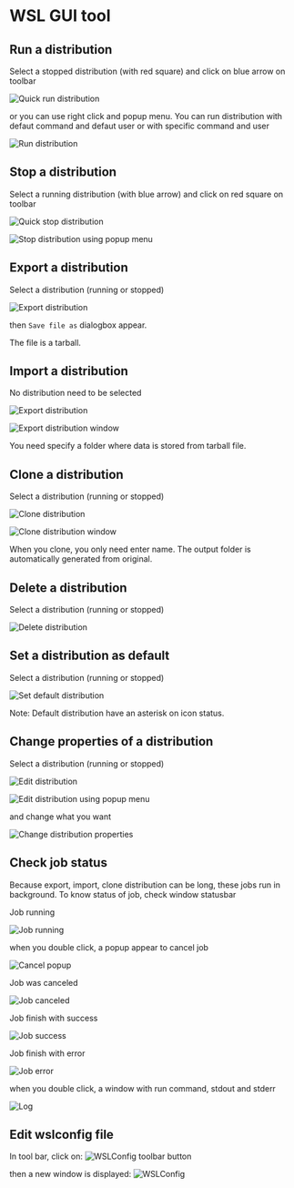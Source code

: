 # WSL GUI tool

## Run a distribution

Select a stopped distribution (with red square) and click on blue arrow on toolbar

![Quick run distribution](images/screenshot/run-a-distribution.jpg)

or you can use right click and popup menu. You can run distribution with defaut command and defaut user or with specific command and user

![Run distribution](images/screenshot/run-a-distribution-with-popup-menu.jpg)

## Stop a distribution

Select a running distribution (with blue arrow) and click on red square on toolbar

![Quick stop distribution](images/screenshot/stop-a-distribution.jpg)

![Stop distribution using popup menu](images/screenshot/stop-a-distribution-with-popup-menu.jpg)

## Export a distribution

Select a distribution (running or stopped)

![Export distribution](images/screenshot/export-distribution.jpg)

then `Save file as` dialogbox appear.

The file is a tarball.

## Import a distribution

No distribution need to be selected

![Export distribution](images/screenshot/import-distribution1.jpg)

![Export distribution window](images/screenshot/import-distribution2.jpg)

You need specify a folder where data is stored from tarball file.

## Clone a distribution

Select a distribution (running or stopped)

![Clone distribution](images/screenshot/clone-distribution1.jpg)

![Clone distribution window](images/screenshot/clone-distribution2.jpg)

When you clone, you only need enter name. The output folder is automatically generated from original.

## Delete a distribution

Select a distribution (running or stopped)

![Delete distribution](images/screenshot/delete-distribution.jpg)

## Set a distribution as default

Select a distribution (running or stopped)

![Set default distribution](images/screenshot/set-default-distribution1.jpg)

Note: Default distribution have an asterisk on icon status.

## Change properties of a distribution

Select a distribution (running or stopped)

![Edit distribution](images/screenshot/edit-distribution1.jpg)

![Edit distribution using popup menu](images/screenshot/edit-distribution2.jpg)

and change what you want

![Change distribution properties](images/screenshot/edit-distribution3.jpg)

## Check job status

Because export, import, clone distribution can be long, these jobs run in background. To know status of job, check window statusbar

Job running

![Job running](images/screenshot/status-job-distribution1.jpg)

when you double click, a popup appear to cancel job

![Cancel popup](images/screenshot/status-job-distribution6.jpg)

Job was canceled

![Job canceled](images/screenshot/status-job-distribution3.jpg)

Job finish with success

![Job success](images/screenshot/status-job-distribution2.jpg)

Job finish with error

![Job error](images/screenshot/status-job-distribution4.jpg)

when you double click, a window with run command, stdout and stderr

![Log](images/screenshot/status-job-distribution5.jpg)

## Edit wslconfig file

In tool bar, click on:
![WSLConfig toolbar button](images/screenshot/edit-wslconfig-file-toolbar.jpg)

then a new window is displayed:
![WSLConfig](images/screenshot/edit-wslconfig-file)

